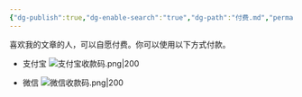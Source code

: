 ```yaml
---
{"dg-publish":true,"dg-enable-search":"true","dg-path":"付费.md","permalink":"/付费/","dgEnableSearch":"true","dgPassFrontmatter":true,"created":"2023-09-12T14:58:12.000+08:00","updated":"2023-11-19T14:56:17.244+08:00"}
---
```


喜欢我的文章的人，可以自愿付费。你可以使用以下方式付款。

- 支付宝
![支付宝收款码.png|200](/img/user/0.Asset/resource/%E6%94%AF%E4%BB%98%E5%AE%9D%E6%94%B6%E6%AC%BE%E7%A0%81.png)

- 微信
![微信收款码.png|200](/img/user/0.Asset/resource/%E5%BE%AE%E4%BF%A1%E6%94%B6%E6%AC%BE%E7%A0%81.png)